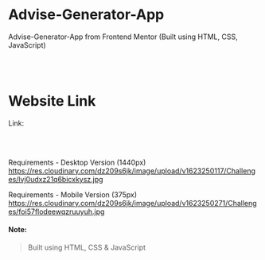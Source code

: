 # Advise-Generator-App
Advise-Generator-App from Frontend Mentor (Built using HTML, CSS, JavaScript)

<br>
<br>

# Website Link
Link: 

<br>
<br>

Requirements - Desktop Version (1440px)
https://res.cloudinary.com/dz209s6jk/image/upload/v1623250117/Challenges/lvj0udxz21q6bicxkysz.jpg

Requirements - Mobile Version (375px)
https://res.cloudinary.com/dz209s6jk/image/upload/v1623250271/Challenges/foi57flodeewqzruuyuh.jpg


#### Note:
> Built using HTML, CSS & JavaScript
